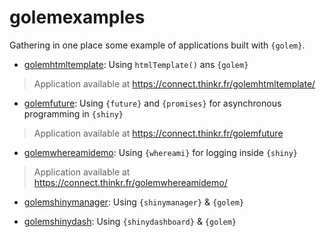 
# golemexamples

<!-- badges: start -->
<!-- badges: end -->

Gathering in one place some example of applications  built with `{golem}`.

+ [golemhtmltemplate](/golemhtmltemplate): Using `htmlTemplate()` ans `{golem}` 

> Application available at <https://connect.thinkr.fr/golemhtmltemplate/>

+ [golemfuture](/golemfuture): Using `{future}` and `{promises}` for asynchronous programming in `{shiny}`

> Application available at <https://connect.thinkr.fr/golemfuture>

+ [golemwhereamidemo](/golemwhereamidemo): Using `{whereami}` for logging inside `{shiny}`

> Application available at <https://connect.thinkr.fr/golemwhereamidemo/>

+ [golemshinymanager](/golemshinymanager): Using `{shinymanager}` & `{golem}`

+ [golemshinydash](/golemshinydash): Using `{shinydashboard}` & `{golem}`